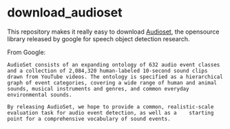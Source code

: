# download_audioset

This repository makes it really easy to download [Audioset](https://research.google.com/audioset/), the opensource library released by google for speech object detection research.

From Google:

    AudioSet consists of an expanding ontology of 632 audio event classes and a collection of 2,084,320 human-labeled 10-second sound clips drawn from YouTube videos. The ontology is specified as a hierarchical graph of event categories, covering a wide range of human and animal sounds, musical instruments and genres, and common everyday environmental sounds.

    By releasing AudioSet, we hope to provide a common, realistic-scale evaluation task for audio event detection, as well as a    starting point for a comprehensive vocabulary of sound events.
